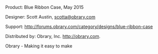 Product: Blue Ribbon Case, May 2015

Designer: Scott Austin, scotta@obrary.com

Support:  http://forums.obrary.com/category/designs/blue-ribbon-case

Distributed by:  Obrary, Inc.  http://obrary.com.  

Obrary - Making it easy to make